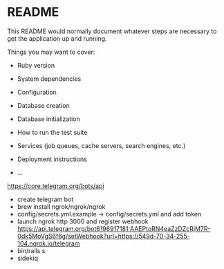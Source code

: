 # README

This README would normally document whatever steps are necessary to get the
application up and running.

Things you may want to cover:

* Ruby version

* System dependencies

* Configuration

* Database creation

* Database initialization

* How to run the test suite

* Services (job queues, cache servers, search engines, etc.)

* Deployment instructions

* ...

https://core.telegram.org/bots/api

- create telegram bot
- brew install ngrok/ngrok/ngrok
- config/secrets.yml.example -> config/secrets.yml and add token
- launch ngrok http 3000 and register webhook https://api.telegram.org/bot6196917181:AAEPtoRN4eaZzDZcRjM7R-0dk5MoVgS6f6g/setWebhook?url=https://549d-70-34-255-104.ngrok.io/telegram
- bin/rails s
- sidekiq
